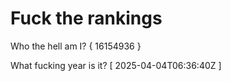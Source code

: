 # Fuck the rankings

Who the hell am I?
{ 16154936 }

What fucking year is it?
[ 2025-04-04T06:36:40Z ]
